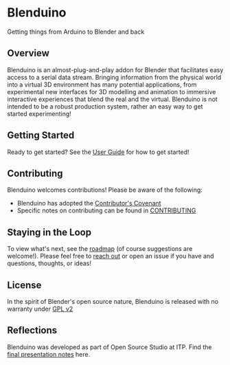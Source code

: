 
# Blenduino
Getting things from Arduino to Blender and back

## Overview
Blenduino is an almost-plug-and-play addon for Blender that facilitates easy access to a serial data stream. Bringing information from the physical world into a virtual 3D environment has many potential applications, from experimental new interfaces for 3D modelling and animation to immersive interactive experiences that blend the real and the virtual. Blenduino is not intended to be a robust production system, rather an easy way to get started experimenting!

## Getting Started
Ready to get started? See the [User Guide](https://github.com/jameshosken/Blenduino/blob/master/User_Guide.md) for how to get started!

## Contributing
Blenduino welcomes contributions! Please be aware of the following:
- Blenduino has adopted the [Contributor's Covenant](https://www.contributor-covenant.org/version/1/4/code-of-conduct)
- Specific notes on contributing can be found in [CONTRIBUTING](https://github.com/jameshosken/Blenduino/blob/master/CONTRIBUTING.md)

## Staying in the Loop
To view what's next, see the [roadmap](https://github.com/jameshosken/Blenduino/blob/master/roadmap.md) (of course suggestions are welcome!). Please feel free to [reach out](https://jameshosken.com/contact/) or open an issue if you have and questions, thoughts, or ideas! 

## License
In the spirit of Blender's open source nature, Blenduino is released with no warranty under [GPL v2](https://github.com/jameshosken/Blenduino/blob/master/LICENSE.md) 

## Reflections
Blenduino was developed as part of Open Source Studio at ITP. Find the [final presentation notes](https://github.com/jameshosken/Blenduino/blob/master/Presentation.md) here.


